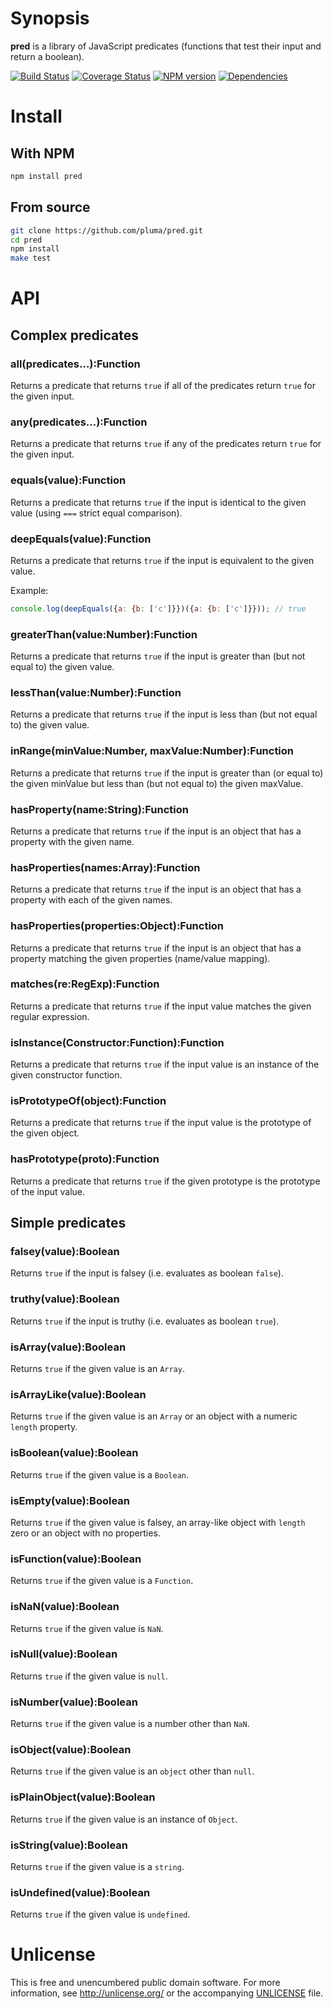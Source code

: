 # Synopsis

**pred** is a library of JavaScript predicates (functions that test their input and return a boolean).

[![Build Status](https://travis-ci.org/pluma/pred.png?branch=master)](https://travis-ci.org/pluma/pred) [![Coverage Status](https://coveralls.io/repos/pluma/pred/badge.png?branch=master)](https://coveralls.io/r/pluma/pred?branch=master) [![NPM version](https://badge.fury.io/js/pred.png)](http://badge.fury.io/js/pred) [![Dependencies](https://david-dm.org/pluma/pred.png)](https://david-dm.org/pluma/pred)

# Install

## With NPM

```sh
npm install pred
```

## From source

```sh
git clone https://github.com/pluma/pred.git
cd pred
npm install
make test
```

# API

## Complex predicates

### all(predicates…):Function

Returns a predicate that returns `true` if all of the predicates return `true` for the given input.

### any(predicates…):Function

Returns a predicate that returns `true` if any of the predicates return `true` for the given input.

### equals(value):Function

Returns a predicate that returns `true` if the input is identical to the given value (using `===` strict equal comparison).

### deepEquals(value):Function

Returns a predicate that returns `true` if the input is equivalent to the given value.

Example:

```javascript
console.log(deepEquals({a: {b: ['c']}})({a: {b: ['c']}})); // true
```

### greaterThan(value:Number):Function

Returns a predicate that returns `true` if the input is greater than (but not equal to) the given value.

### lessThan(value:Number):Function

Returns a predicate that returns `true` if the input is less than (but not equal to) the given value.

### inRange(minValue:Number, maxValue:Number):Function

Returns a predicate that returns `true` if the input is greater than (or equal to) the given minValue but less than (but not equal to) the given maxValue.

### hasProperty(name:String):Function

Returns a predicate that returns `true` if the input is an object that has a property with the given name.

### hasProperties(names:Array):Function

Returns a predicate that returns `true` if the input is an object that has a property with each of the given names.

### hasProperties(properties:Object):Function

Returns a predicate that returns `true` if the input is an object that has a property matching the given properties (name/value mapping).

### matches(re:RegExp):Function

Returns a predicate that returns `true` if the input value matches the given regular expression.

### isInstance(Constructor:Function):Function

Returns a predicate that returns `true` if the input value is an instance of the given constructor function.

### isPrototypeOf(object):Function

Returns a predicate that returns `true` if the input value is the prototype of the given object.

### hasPrototype(proto):Function

Returns a predicate that returns `true` if the given prototype is the prototype of the input value.

## Simple predicates

### falsey(value):Boolean

Returns `true` if the input is falsey (i.e. evaluates as boolean `false`).

### truthy(value):Boolean

Returns `true` if the input is truthy (i.e. evaluates as boolean `true`).

### isArray(value):Boolean

Returns `true` if the given value is an `Array`.

### isArrayLike(value):Boolean

Returns `true` if the given value is an `Array` or an object with a numeric `length` property.

### isBoolean(value):Boolean

Returns `true` if the given value is a `Boolean`.

### isEmpty(value):Boolean

Returns `true` if the given value is falsey, an array-like object with `length` zero or an object with no properties.

### isFunction(value):Boolean

Returns `true` if the given value is a `Function`.

### isNaN(value):Boolean

Returns `true` if the given value is `NaN`.

### isNull(value):Boolean

Returns `true` if the given value is `null`.

### isNumber(value):Boolean

Returns `true` if the given value is a number other than `NaN`.

### isObject(value):Boolean

Returns `true` if the given value is an `object` other than `null`.

### isPlainObject(value):Boolean

Returns `true` if the given value is an instance of `Object`.

### isString(value):Boolean

Returns `true` if the given value is a `string`.

### isUndefined(value):Boolean

Returns `true` if the given value is `undefined`.

# Unlicense

This is free and unencumbered public domain software. For more information, see http://unlicense.org/ or the accompanying [UNLICENSE](https://github.com/pluma/pred/blob/master/UNLICENSE) file.

